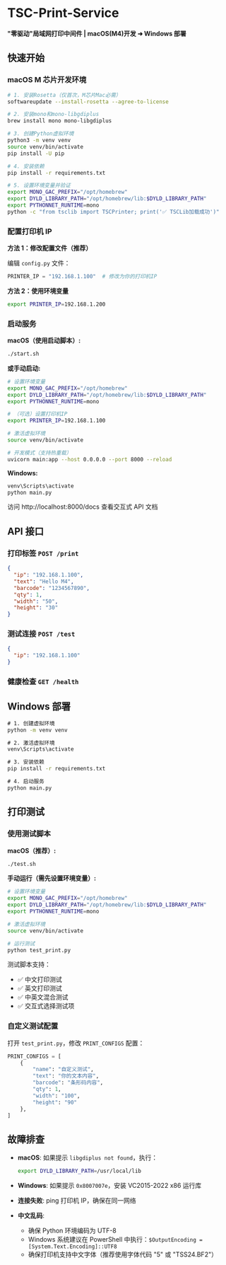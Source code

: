 # TSC-Print-Service

**"零驱动"局域网打印中间件 | macOS(M4)开发 ➜ Windows 部署**

## 快速开始

### macOS M 芯片开发环境

```bash
# 1. 安装Rosetta（仅首次，M芯片Mac必需）
softwareupdate --install-rosetta --agree-to-license

# 2. 安装mono和mono-libgdiplus
brew install mono mono-libgdiplus

# 3. 创建Python虚拟环境
python3 -m venv venv
source venv/bin/activate
pip install -U pip

# 4. 安装依赖
pip install -r requirements.txt

# 5. 设置环境变量并验证
export MONO_GAC_PREFIX="/opt/homebrew"
export DYLD_LIBRARY_PATH="/opt/homebrew/lib:$DYLD_LIBRARY_PATH"
export PYTHONNET_RUNTIME=mono
python -c "from tsclib import TSCPrinter; print('✅ TSCLib加载成功')"
```

### 配置打印机 IP

**方法 1：修改配置文件（推荐）**

编辑 `config.py` 文件：

```python
PRINTER_IP = "192.168.1.100"  # 修改为你的打印机IP
```

**方法 2：使用环境变量**

```bash
export PRINTER_IP=192.168.1.200
```

### 启动服务

**macOS（使用启动脚本）:**

```bash
./start.sh
```

**或手动启动:**

```bash
# 设置环境变量
export MONO_GAC_PREFIX="/opt/homebrew"
export DYLD_LIBRARY_PATH="/opt/homebrew/lib:$DYLD_LIBRARY_PATH"
export PYTHONNET_RUNTIME=mono

# （可选）设置打印机IP
export PRINTER_IP=192.168.1.100

# 激活虚拟环境
source venv/bin/activate

# 开发模式（支持热重载）
uvicorn main:app --host 0.0.0.0 --port 8000 --reload
```

**Windows:**

```cmd
venv\Scripts\activate
python main.py
```

访问 http://localhost:8000/docs 查看交互式 API 文档

## API 接口

### 打印标签 `POST /print`

```json
{
  "ip": "192.168.1.100",
  "text": "Hello M4",
  "barcode": "1234567890",
  "qty": 1,
  "width": "50",
  "height": "30"
}
```

### 测试连接 `POST /test`

```json
{
  "ip": "192.168.1.100"
}
```

### 健康检查 `GET /health`

## Windows 部署

```cmd
# 1. 创建虚拟环境
python -m venv venv

# 2. 激活虚拟环境
venv\Scripts\activate

# 3. 安装依赖
pip install -r requirements.txt

# 4. 启动服务
python main.py
```

## 打印测试

### 使用测试脚本

**macOS（推荐）:**

```bash
./test.sh
```

**手动运行（需先设置环境变量）:**

```bash
# 设置环境变量
export MONO_GAC_PREFIX="/opt/homebrew"
export DYLD_LIBRARY_PATH="/opt/homebrew/lib:$DYLD_LIBRARY_PATH"
export PYTHONNET_RUNTIME=mono

# 激活虚拟环境
source venv/bin/activate

# 运行测试
python test_print.py
```

测试脚本支持：

- ✅ 中文打印测试
- ✅ 英文打印测试
- ✅ 中英文混合测试
- ✅ 交互式选择测试项

### 自定义测试配置

打开 `test_print.py`，修改 `PRINT_CONFIGS` 配置：

```python
PRINT_CONFIGS = [
    {
        "name": "自定义测试",
        "text": "你的文本内容",
        "barcode": "条形码内容",
        "qty": 1,
        "width": "100",
        "height": "90"
    },
]
```

## 故障排查

- **macOS**: 如果提示 `libgdiplus not found`，执行：

  ```bash
  export DYLD_LIBRARY_PATH=/usr/local/lib
  ```

- **Windows**: 如果提示 `0x8007007e`，安装 VC2015-2022 x86 运行库

- **连接失败**: ping 打印机 IP，确保在同一网络

- **中文乱码**:
  - 确保 Python 环境编码为 UTF-8
  - Windows 系统建议在 PowerShell 中执行：`$OutputEncoding = [System.Text.Encoding]::UTF8`
  - 确保打印机支持中文字体（推荐使用字体代码 "5" 或 "TSS24.BF2"）
